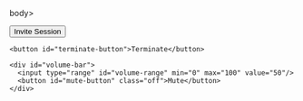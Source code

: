 body>
  <div id="user-agent">
    <button id="invite-button">Invite Session</button>
    <audio id="remote-media"></audio>
    
    <button id="terminate-button">Terminate</button>

    <div id="volume-bar">
      <input type="range" id="volume-range" min="0" max="100" value="50"/>
      <button id="mute-button" class="off">Mute</button>
    </div>
  </div>

  <script src="main.js"></script>
</body>
